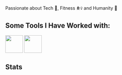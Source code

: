Passionate about Tech 🤖, Fitness ⛹️‍♀️  and Humanity 🌱

<h2>Some Tools I Have Worked with: </h2>
<p align="left">
    <img src="https://cdn.jsdelivr.net/gh/devicons/devicon/icons/html5/html5-original-wordmark.svg"  width="55" height="55" />
    <img src="https://cdn.jsdelivr.net/gh/devicons/devicon/icons/tailwindcss/tailwindcss-plain.svg" width="55" height="55" />

</p>
<h2>Stats</h2>
